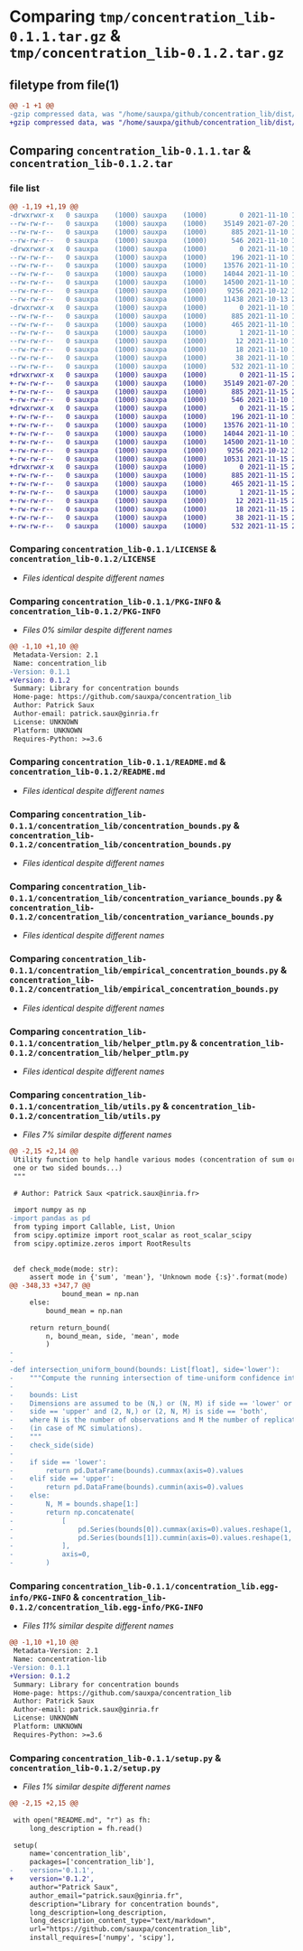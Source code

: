 # Comparing `tmp/concentration_lib-0.1.1.tar.gz` & `tmp/concentration_lib-0.1.2.tar.gz`

## filetype from file(1)

```diff
@@ -1 +1 @@
-gzip compressed data, was "/home/sauxpa/github/concentration_lib/dist/tmp50m_3yls/concentration_lib-0.1.1.tar", last modified: Wed Nov 10 14:58:53 2021, max compression
+gzip compressed data, was "/home/sauxpa/github/concentration_lib/dist/tmpa0raq4zh/concentration_lib-0.1.2.tar", last modified: Mon Nov 15 23:25:38 2021, max compression
```

## Comparing `concentration_lib-0.1.1.tar` & `concentration_lib-0.1.2.tar`

### file list

```diff
@@ -1,19 +1,19 @@
-drwxrwxr-x   0 sauxpa    (1000) sauxpa    (1000)        0 2021-11-10 14:58:53.000000 concentration_lib-0.1.1/
--rw-rw-r--   0 sauxpa    (1000) sauxpa    (1000)    35149 2021-07-20 14:53:20.000000 concentration_lib-0.1.1/LICENSE
--rw-rw-r--   0 sauxpa    (1000) sauxpa    (1000)      885 2021-11-10 14:58:53.000000 concentration_lib-0.1.1/PKG-INFO
--rw-rw-r--   0 sauxpa    (1000) sauxpa    (1000)      546 2021-11-10 14:55:27.000000 concentration_lib-0.1.1/README.md
-drwxrwxr-x   0 sauxpa    (1000) sauxpa    (1000)        0 2021-11-10 14:58:53.000000 concentration_lib-0.1.1/concentration_lib/
--rw-rw-r--   0 sauxpa    (1000) sauxpa    (1000)      196 2021-11-10 14:36:42.000000 concentration_lib-0.1.1/concentration_lib/__init__.py
--rw-rw-r--   0 sauxpa    (1000) sauxpa    (1000)    13576 2021-11-10 13:46:44.000000 concentration_lib-0.1.1/concentration_lib/concentration_bounds.py
--rw-rw-r--   0 sauxpa    (1000) sauxpa    (1000)    14044 2021-11-10 14:13:50.000000 concentration_lib-0.1.1/concentration_lib/concentration_variance_bounds.py
--rw-rw-r--   0 sauxpa    (1000) sauxpa    (1000)    14500 2021-11-10 14:38:43.000000 concentration_lib-0.1.1/concentration_lib/empirical_concentration_bounds.py
--rw-rw-r--   0 sauxpa    (1000) sauxpa    (1000)     9256 2021-10-12 12:50:09.000000 concentration_lib-0.1.1/concentration_lib/helper_ptlm.py
--rw-rw-r--   0 sauxpa    (1000) sauxpa    (1000)    11438 2021-10-13 21:55:30.000000 concentration_lib-0.1.1/concentration_lib/utils.py
-drwxrwxr-x   0 sauxpa    (1000) sauxpa    (1000)        0 2021-11-10 14:58:53.000000 concentration_lib-0.1.1/concentration_lib.egg-info/
--rw-rw-r--   0 sauxpa    (1000) sauxpa    (1000)      885 2021-11-10 14:58:53.000000 concentration_lib-0.1.1/concentration_lib.egg-info/PKG-INFO
--rw-rw-r--   0 sauxpa    (1000) sauxpa    (1000)      465 2021-11-10 14:58:53.000000 concentration_lib-0.1.1/concentration_lib.egg-info/SOURCES.txt
--rw-rw-r--   0 sauxpa    (1000) sauxpa    (1000)        1 2021-11-10 14:58:53.000000 concentration_lib-0.1.1/concentration_lib.egg-info/dependency_links.txt
--rw-rw-r--   0 sauxpa    (1000) sauxpa    (1000)       12 2021-11-10 14:58:53.000000 concentration_lib-0.1.1/concentration_lib.egg-info/requires.txt
--rw-rw-r--   0 sauxpa    (1000) sauxpa    (1000)       18 2021-11-10 14:58:53.000000 concentration_lib-0.1.1/concentration_lib.egg-info/top_level.txt
--rw-rw-r--   0 sauxpa    (1000) sauxpa    (1000)       38 2021-11-10 14:58:53.000000 concentration_lib-0.1.1/setup.cfg
--rw-rw-r--   0 sauxpa    (1000) sauxpa    (1000)      532 2021-11-10 14:56:26.000000 concentration_lib-0.1.1/setup.py
+drwxrwxr-x   0 sauxpa    (1000) sauxpa    (1000)        0 2021-11-15 23:25:38.000000 concentration_lib-0.1.2/
+-rw-rw-r--   0 sauxpa    (1000) sauxpa    (1000)    35149 2021-07-20 14:53:20.000000 concentration_lib-0.1.2/LICENSE
+-rw-rw-r--   0 sauxpa    (1000) sauxpa    (1000)      885 2021-11-15 23:25:38.000000 concentration_lib-0.1.2/PKG-INFO
+-rw-rw-r--   0 sauxpa    (1000) sauxpa    (1000)      546 2021-11-10 14:55:27.000000 concentration_lib-0.1.2/README.md
+drwxrwxr-x   0 sauxpa    (1000) sauxpa    (1000)        0 2021-11-15 23:25:38.000000 concentration_lib-0.1.2/concentration_lib/
+-rw-rw-r--   0 sauxpa    (1000) sauxpa    (1000)      196 2021-11-10 14:36:42.000000 concentration_lib-0.1.2/concentration_lib/__init__.py
+-rw-rw-r--   0 sauxpa    (1000) sauxpa    (1000)    13576 2021-11-10 13:46:44.000000 concentration_lib-0.1.2/concentration_lib/concentration_bounds.py
+-rw-rw-r--   0 sauxpa    (1000) sauxpa    (1000)    14044 2021-11-10 14:13:50.000000 concentration_lib-0.1.2/concentration_lib/concentration_variance_bounds.py
+-rw-rw-r--   0 sauxpa    (1000) sauxpa    (1000)    14500 2021-11-10 14:38:43.000000 concentration_lib-0.1.2/concentration_lib/empirical_concentration_bounds.py
+-rw-rw-r--   0 sauxpa    (1000) sauxpa    (1000)     9256 2021-10-12 12:50:09.000000 concentration_lib-0.1.2/concentration_lib/helper_ptlm.py
+-rw-rw-r--   0 sauxpa    (1000) sauxpa    (1000)    10531 2021-11-15 23:23:18.000000 concentration_lib-0.1.2/concentration_lib/utils.py
+drwxrwxr-x   0 sauxpa    (1000) sauxpa    (1000)        0 2021-11-15 23:25:38.000000 concentration_lib-0.1.2/concentration_lib.egg-info/
+-rw-rw-r--   0 sauxpa    (1000) sauxpa    (1000)      885 2021-11-15 23:25:38.000000 concentration_lib-0.1.2/concentration_lib.egg-info/PKG-INFO
+-rw-rw-r--   0 sauxpa    (1000) sauxpa    (1000)      465 2021-11-15 23:25:38.000000 concentration_lib-0.1.2/concentration_lib.egg-info/SOURCES.txt
+-rw-rw-r--   0 sauxpa    (1000) sauxpa    (1000)        1 2021-11-15 23:25:38.000000 concentration_lib-0.1.2/concentration_lib.egg-info/dependency_links.txt
+-rw-rw-r--   0 sauxpa    (1000) sauxpa    (1000)       12 2021-11-15 23:25:38.000000 concentration_lib-0.1.2/concentration_lib.egg-info/requires.txt
+-rw-rw-r--   0 sauxpa    (1000) sauxpa    (1000)       18 2021-11-15 23:25:38.000000 concentration_lib-0.1.2/concentration_lib.egg-info/top_level.txt
+-rw-rw-r--   0 sauxpa    (1000) sauxpa    (1000)       38 2021-11-15 23:25:38.000000 concentration_lib-0.1.2/setup.cfg
+-rw-rw-r--   0 sauxpa    (1000) sauxpa    (1000)      532 2021-11-15 23:25:11.000000 concentration_lib-0.1.2/setup.py
```

### Comparing `concentration_lib-0.1.1/LICENSE` & `concentration_lib-0.1.2/LICENSE`

 * *Files identical despite different names*

### Comparing `concentration_lib-0.1.1/PKG-INFO` & `concentration_lib-0.1.2/PKG-INFO`

 * *Files 0% similar despite different names*

```diff
@@ -1,10 +1,10 @@
 Metadata-Version: 2.1
 Name: concentration_lib
-Version: 0.1.1
+Version: 0.1.2
 Summary: Library for concentration bounds
 Home-page: https://github.com/sauxpa/concentration_lib
 Author: Patrick Saux
 Author-email: patrick.saux@ginria.fr
 License: UNKNOWN
 Platform: UNKNOWN
 Requires-Python: >=3.6
```

### Comparing `concentration_lib-0.1.1/README.md` & `concentration_lib-0.1.2/README.md`

 * *Files identical despite different names*

### Comparing `concentration_lib-0.1.1/concentration_lib/concentration_bounds.py` & `concentration_lib-0.1.2/concentration_lib/concentration_bounds.py`

 * *Files identical despite different names*

### Comparing `concentration_lib-0.1.1/concentration_lib/concentration_variance_bounds.py` & `concentration_lib-0.1.2/concentration_lib/concentration_variance_bounds.py`

 * *Files identical despite different names*

### Comparing `concentration_lib-0.1.1/concentration_lib/empirical_concentration_bounds.py` & `concentration_lib-0.1.2/concentration_lib/empirical_concentration_bounds.py`

 * *Files identical despite different names*

### Comparing `concentration_lib-0.1.1/concentration_lib/helper_ptlm.py` & `concentration_lib-0.1.2/concentration_lib/helper_ptlm.py`

 * *Files identical despite different names*

### Comparing `concentration_lib-0.1.1/concentration_lib/utils.py` & `concentration_lib-0.1.2/concentration_lib/utils.py`

 * *Files 7% similar despite different names*

```diff
@@ -2,15 +2,14 @@
 Utility function to help handle various modes (concentration of sum or mean,
 one or two sided bounds...)
 """
 
 # Author: Patrick Saux <patrick.saux@inria.fr>
 
 import numpy as np
-import pandas as pd
 from typing import Callable, List, Union
 from scipy.optimize import root_scalar as root_scalar_scipy
 from scipy.optimize.zeros import RootResults
 
 
 def check_mode(mode: str):
     assert mode in {'sum', 'mean'}, 'Unknown mode {:s}'.format(mode)
@@ -348,33 +347,7 @@
             bound_mean = np.nan
     else:
         bound_mean = np.nan
 
     return return_bound(
         n, bound_mean, side, 'mean', mode
         )
-
-
-def intersection_uniform_bound(bounds: List[float], side='lower'):
-    """Compute the running intersection of time-uniform confidence intervals.
-
-    bounds: List
-    Dimensions are assumed to be (N,) or (N, M) if side == 'lower' or
-    side == 'upper' and (2, N,) or (2, N, M) is side == 'both',
-    where N is the number of observations and M the number of replicates
-    (in case of MC simulations).
-    """
-    check_side(side)
-
-    if side == 'lower':
-        return pd.DataFrame(bounds).cummax(axis=0).values
-    elif side == 'upper':
-        return pd.DataFrame(bounds).cummin(axis=0).values
-    else:
-        N, M = bounds.shape[1:]
-        return np.concatenate(
-            [
-                pd.Series(bounds[0]).cummax(axis=0).values.reshape(1, N, M),
-                pd.Series(bounds[1]).cummin(axis=0).values.reshape(1, N, M),
-            ],
-            axis=0,
-        )
```

### Comparing `concentration_lib-0.1.1/concentration_lib.egg-info/PKG-INFO` & `concentration_lib-0.1.2/concentration_lib.egg-info/PKG-INFO`

 * *Files 11% similar despite different names*

```diff
@@ -1,10 +1,10 @@
 Metadata-Version: 2.1
 Name: concentration-lib
-Version: 0.1.1
+Version: 0.1.2
 Summary: Library for concentration bounds
 Home-page: https://github.com/sauxpa/concentration_lib
 Author: Patrick Saux
 Author-email: patrick.saux@ginria.fr
 License: UNKNOWN
 Platform: UNKNOWN
 Requires-Python: >=3.6
```

### Comparing `concentration_lib-0.1.1/setup.py` & `concentration_lib-0.1.2/setup.py`

 * *Files 1% similar despite different names*

```diff
@@ -2,15 +2,15 @@
 
 with open("README.md", "r") as fh:
     long_description = fh.read()
 
 setup(
     name='concentration_lib',
     packages=['concentration_lib'],
-    version='0.1.1',
+    version='0.1.2',
     author="Patrick Saux",
     author_email="patrick.saux@ginria.fr",
     description="Library for concentration bounds",
     long_description=long_description,
     long_description_content_type="text/markdown",
     url="https://github.com/sauxpa/concentration_lib",
     install_requires=['numpy', 'scipy'],
```

